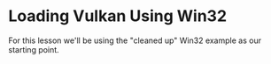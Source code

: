 
# Loading Vulkan Using Win32

For this lesson we'll be using the "cleaned up" Win32 example as our starting point.

